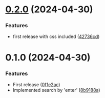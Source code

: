 # [0.2.0](https://github.com/Shko-Online/LookupObjects-Mock/compare/v0.1.0...v0.2.0) (2024-04-30)


### Features

* first release with css included ([42736cd](https://github.com/Shko-Online/LookupObjects-Mock/commit/42736cd1f0ad8dde033d22be7abf42b327514721))

# 0.1.0 (2024-04-30)


### Features

* First release ([0f1e2ac](https://github.com/Shko-Online/LookupObjects-Mock/commit/0f1e2aca06ac42d6e5fdb01d45c261cbf275b4d8))
* Implemented search by 'enter' ([8b9188a](https://github.com/Shko-Online/LookupObjects-Mock/commit/8b9188a86d70d3326ff730ff2a78fbfeba4f108f))

